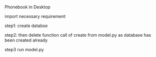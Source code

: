 Phonebook in Desktop

import necessary requirement

step1:
create databse  

step2:
then delete function call of create from model.py as database has been created already

step3
run model.py
